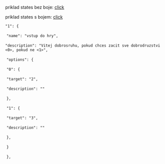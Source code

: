priklad states bez boje: [click](https://github.com/DaSt007/krouzek/blob/master/ifak/inst.png)

priklad states s bojem: [click](https://github.com/DaSt007/krouzek/blob/master/ifak/inst2.png)

`"1": {`

​        `"name": "vstup do hry",`

​        `"description": "Vitej dobrosruhu, pokud chces zacit sve dobrodruzstvi <0>, pokud ne <1>",`

​        `"options": {`

​            `"0": {`

​                `"target": "2",`

​                `"description": ""`

​            `},`

​            `"1": {`

​                `"target": "3",`

​                `"description": ""`

​            `},`

​        `}`

​    `},`

